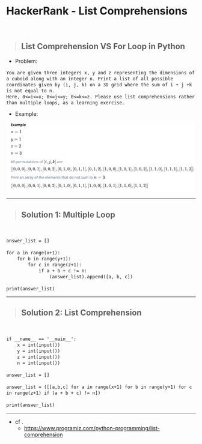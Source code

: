 # HackerRank - List Comprehensions
<br>

> ## List Comprehension VS For Loop in Python

- Problem:
```
You are given three integers x, y and z representing the dimensions of a cuboid along with an integer n. Print a list of all possible coordinates given by (i, j, k) on a 3D grid where the sum of i + j +k is not equal to n. 
Here, 0<=i<=x; 0<=j<=y; 0<=k<=z. Please use list comprehensions rather than multiple loops, as a learning exercise.
```

- Example:
<img src="./images/HackerRank-List_Comprehension.png" alt="문제예시">
<br>
<hr>

> ## Solution 1: Multiple Loop
<br>

```
answer_list = []

for a in range(x+1):
    for b in range(y+1):
        for c in range(z+1):
            if a + b + c != n:
                (answer_list).append([a, b, c])

print(answer_list)
```
<hr>

> ## Solution 2: List Comprehension
<br>

```
if __name__ == '__main__':
    x = int(input())
    y = int(input())
    z = int(input())
    n = int(input())

answer_list = []

answer_list = ([[a,b,c] for a in range(x+1) for b in range(y+1) for c in range(z+1) if (a + b + c) != n])

print(answer_list)
```
<hr>

- cf .
    - https://www.programiz.com/python-programming/list-comprehension



